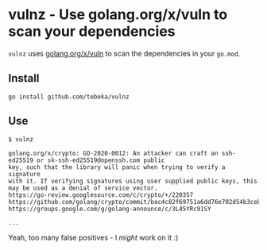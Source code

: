 # vulnz - Use golang.org/x/vuln to scan your dependencies

`vulnz` uses [golang.org/x/vuln](https://pkg.go.dev/golang.org/x/vuln) to scan the dependencies in your `go.mod`.

## Install

`go install github.com/tebeka/vulnz`


## Use

```
$ vulnz 

golang.org/x/crypto: GO-2020-0012: An attacker can craft an ssh-ed25519 or sk-ssh-ed25519@openssh.com public
key, such that the library will panic when trying to verify a signature
with it. If verifying signatures using user supplied public keys, this
may be used as a denial of service vector.
https://go-review.googlesource.com/c/crypto/+/220357
https://github.com/golang/crypto/commit/bac4c82f69751a6dd76e702d54b3ceb88adab236
https://groups.google.com/g/golang-announce/c/3L45YRc91SY

...
```

Yeah, too many false positives - I *might* work on it :)

